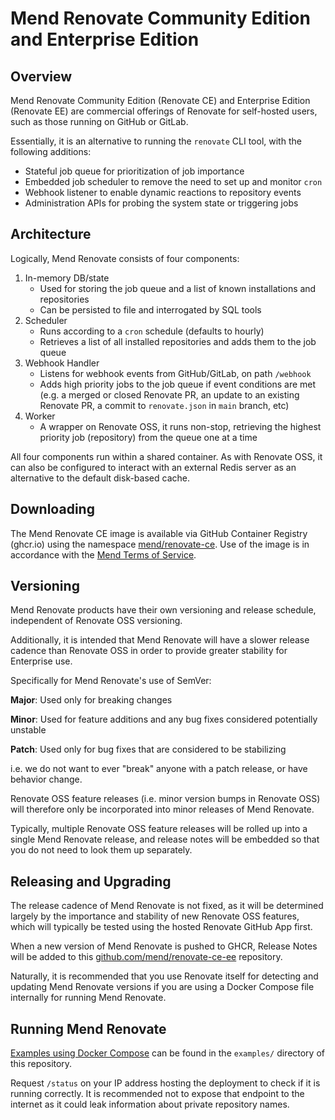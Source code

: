 # Mend Renovate Community Edition and Enterprise Edition

## Overview

Mend Renovate Community Edition (Renovate CE) and Enterprise Edition (Renovate EE) are commercial offerings of Renovate for self-hosted users, such as those running on GitHub or GitLab.

Essentially, it is an alternative to running the `renovate` CLI tool, with the following additions:

- Stateful job queue for prioritization of job importance
- Embedded job scheduler to remove the need to set up and monitor `cron`
- Webhook listener to enable dynamic reactions to repository events
- Administration APIs for probing the system state or triggering jobs

## Architecture

Logically, Mend Renovate consists of four components:

1.  In-memory DB/state
    - Used for storing the job queue and a list of known installations and repositories
    - Can be persisted to file and interrogated by SQL tools
2.  Scheduler
    - Runs according to a `cron` schedule (defaults to hourly)
    - Retrieves a list of all installed repositories and adds them to the job queue
3.  Webhook Handler
    - Listens for webhook events from GitHub/GitLab, on path `/webhook`
    - Adds high priority jobs to the job queue if event conditions are met (e.g. a merged or closed Renovate PR, an update to an existing Renovate PR, a commit to `renovate.json` in `main` branch, etc)
4.  Worker
    - A wrapper on Renovate OSS, it runs non-stop, retrieving the highest priority job (repository) from the queue one at a time

All four components run within a shared container.
As with Renovate OSS, it can also be configured to interact with an external Redis server as an alternative to the default disk-based cache.

## Downloading

The Mend Renovate CE image is available via GitHub Container Registry (ghcr.io) using the namespace [mend/renovate-ce](https://ghcr.io/mend/renovate-ce).
Use of the image is in accordance with the [Mend Terms of Service](https://www.mend.io/free-developer-tools/terms-of-use/).

## Versioning

Mend Renovate products have their own versioning and release schedule, independent of Renovate OSS versioning.

Additionally, it is intended that Mend Renovate will have a slower release cadence than Renovate OSS in order to provide greater stability for Enterprise use.

Specifically for Mend Renovate's use of SemVer:

**Major**: Used only for breaking changes

**Minor**: Used for feature additions and any bug fixes considered potentially unstable

**Patch**: Used only for bug fixes that are considered to be stabilizing

i.e. we do not want to ever "break" anyone with a patch release, or have behavior change.

Renovate OSS feature releases (i.e. minor version bumps in Renovate OSS) will therefore only be incorporated into minor releases of Mend Renovate.

Typically, multiple Renovate OSS feature releases will be rolled up into a single Mend Renovate release, and release notes will be embedded so that you do not need to look them up separately.

## Releasing and Upgrading

The release cadence of Mend Renovate is not fixed, as it will be determined largely by the importance and stability of new Renovate OSS features, which will typically be tested using the hosted Renovate GitHub App first.

When a new version of Mend Renovate is pushed to GHCR, Release Notes will be added to this [github.com/mend/renovate-ce-ee](https://github.com/mend/renovate-ce-ee) repository.

Naturally, it is recommended that you use Renovate itself for detecting and updating Mend Renovate versions if you are using a Docker Compose file internally for running Mend Renovate.

## Running Mend Renovate

[Examples using Docker Compose](https://github.com/mend/renovate-cc-ee/tree/main/examples) can be found in the `examples/` directory of this repository.

Request `/status` on your IP address hosting the deployment to check if it is running correctly.
It is recommended not to expose that endpoint to the internet as it could leak information about private repository names.
